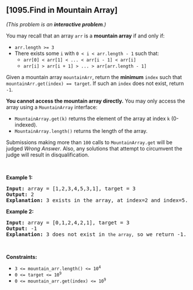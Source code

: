 ## [1095.Find in Mountain Array]
<p><em>(This problem is an <strong>interactive problem</strong>.)</em></p>

<p>You may recall that an array <code>arr</code> is a <strong>mountain array</strong> if and only if:</p>

<ul>
	<li><code>arr.length &gt;= 3</code></li>
	<li>There exists some <code>i</code> with <code>0 &lt; i &lt; arr.length - 1</code> such that:
	<ul>
		<li><code>arr[0] &lt; arr[1] &lt; ... &lt; arr[i - 1] &lt; arr[i]</code></li>
		<li><code>arr[i] &gt; arr[i + 1] &gt; ... &gt; arr[arr.length - 1]</code></li>
	</ul>
	</li>
</ul>

<p>Given a mountain array <code>mountainArr</code>, return the <strong>minimum</strong> <code>index</code> such that <code>mountainArr.get(index) == target</code>. If such an <code>index</code> does not exist, return <code>-1</code>.</p>

<p><strong>You cannot access the mountain array directly.</strong> You may only access the array using a <code>MountainArray</code> interface:</p>

<ul>
	<li><code>MountainArray.get(k)</code> returns the element of the array at index <code>k</code> (0-indexed).</li>
	<li><code>MountainArray.length()</code> returns the length of the array.</li>
</ul>

<p>Submissions making more than <code>100</code> calls to <code>MountainArray.get</code> will be judged <em>Wrong Answer</em>. Also, any solutions that attempt to circumvent the judge will result in disqualification.</p>

<p>&nbsp;</p>
<p><strong class="example">Example 1:</strong></p>

<pre>
<strong>Input:</strong> array = [1,2,3,4,5,3,1], target = 3
<strong>Output:</strong> 2
<strong>Explanation:</strong> 3 exists in the array, at index=2 and index=5. Return the minimum index, which is 2.</pre>

<p><strong class="example">Example 2:</strong></p>

<pre>
<strong>Input:</strong> array = [0,1,2,4,2,1], target = 3
<strong>Output:</strong> -1
<strong>Explanation:</strong> 3 does not exist in <code>the array,</code> so we return -1.
</pre>

<p>&nbsp;</p>
<p><strong>Constraints:</strong></p>

<ul>
	<li><code>3 &lt;= mountain_arr.length() &lt;= 10<sup>4</sup></code></li>
	<li><code>0 &lt;= target &lt;= 10<sup>9</sup></code></li>
	<li><code>0 &lt;= mountain_arr.get(index) &lt;= 10<sup>9</sup></code></li>
</ul>
